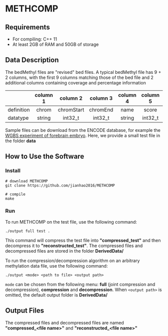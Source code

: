 # METHCOMP

## Requirements
  * For compiling: C++ 11
  * At least 2GB of RAM and 50GB of storage

## Data Description
The bedMethyl files are "revised" bed files. A typical bedMethyl file has 9 + 2 columns, with the first 9 columns matching those of the bed file and 2 additional columns containing coverage and percentage information

|          | column 1 | column 2 | column 3 | column 4 | column 5 | column 6 | column 7 | column 8 | column 9 | column 10 | column 11 |
| -------- |:--------:|:--------:|:--------:|:--------:|:--------:|:--------:|:--------:|:--------:|:--------:|:---------:|:---------:|
|definition|chrom     |chromStart|chromEnd  |name      |score     |strand    |thickStart|thickEnd  |itemRGB   |coverage   |percentage |
|datatype  |string    |int32_t   |int32_t   |string    |int32_t   |string    |int32_t   |int32_t   |string    |int32_t    |uint8_t    |

Sample files can be download from the ENCODE database, for example the [WGBS experiment of forebrain embryo](https://www.encodeproject.org/files/ENCFF369TZO/ "File summary for ENCFF369TZO (bed)"). Here, we provide a small test file in the folder **data**

## How to Use the Software
### Install
```
# download METHCOMP
git clone https://github.com/jianhao2016/METHCOMP

# compile
make
```
### Run
To run METHCOMP on the test file, use the following command:
<!-- First you need to compile the project and get the executable file `output`. After that in, Mac/Linux, open the terminal and type -->

`./output full test .`

This command will compress the test file into **"compressed_test"** and then decompress it to **"reconstructed_test"**. The compressed files and decompressed files are stored in the folder **DerivedData/**

To run the compression/decompression algorithm on an arbitrary methylation data file, use the following command:  

`./output <mode> <path to file> <output path>`  

`mode` can be chosen from the following menu: **full** (joint compression and decompression), **compression** and **decompression**. When `<output path>` is omitted, the default output folder is **DerivedData/**

## Output Files
The compressed files and decompressed files are named **"compressed_\<file name\>"** and **"reconstructed_\<file name\>"**
